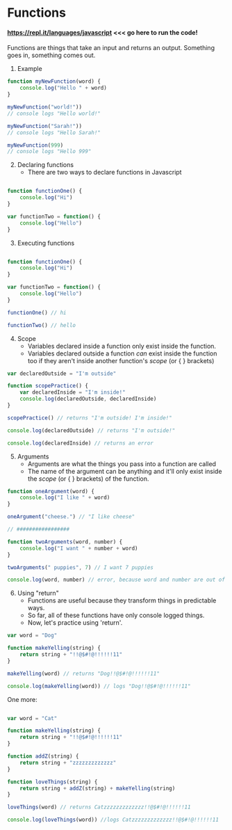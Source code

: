 # Functions

#### https://repl.it/languages/javascript <<< go here to run the code!

Functions are things that take an input and returns an output. 
Something goes in, something comes out.

1. Example
```js
function myNewFunction(word) {
    console.log("Hello " + word)
}

myNewFunction("world!"))
// console logs "Hello world!"

myNewFunction("Sarah!"))
// console logs "Hello Sarah!"

myNewFunction(999)
// console logs "Hello 999"
```


2. Declaring functions
    - There are two ways to declare functions in Javascript
```js

function functionOne() {
    console.log("Hi")
}

var functionTwo = function() {
    console.log("Hello")
}

```

3. Executing functions
    
```js

function functionOne() {
    console.log("Hi")
}

var functionTwo = function() {
    console.log("Hello")
}

functionOne() // hi 

functionTwo() // hello

```

4. Scope
    - Variables declared inside a function only exist inside the function.
    - Variables declared outside a function *can* exist inside the function too if they aren't inside another function's *scope* (or { } brackets)
```js
var declaredOutside = "I'm outside"

function scopePractice() {
    var declaredInside = "I'm inside!"
    console.log(declaredOutside, declaredInside)
} 

scopePractice() // returns "I'm outside! I'm inside!"

console.log(declaredOutside) // returns "I'm outside!"

console.log(declaredInside) // returns an error
```

5. Arguments
    - Arguments are what the things you pass into a function are called
    - The name of the argument can be anything and it'll only exist inside the *scope* (or { } brackets) of the function.
```js
function oneArgument(word) {
    console.log("I like " + word) 
}

oneArgument("cheese.") // "I like cheese"

// #################

function twoArguments(word, number) {
    console.log("I want " + number + word)
}

twoArguments(" puppies", 7) // I want 7 puppies

console.log(word, number) // error, because word and number are out of the functions's scope.
```

6. Using "return"
    - Functions are useful because they transform things in predictable ways.
    - So far, all of these functions have only console logged things.
    - Now, let's practice using 'return'.

```js
var word = "Dog"

function makeYelling(string) {
    return string + "!!@$#!@!!!!!!11"
}

makeYelling(word) // returns "Dog!!@$#!@!!!!!!11"

console.log(makeYelling(word)) // logs "Dog!!@$#!@!!!!!!11"

```

One more:
```js

var word = "Cat"

function makeYelling(string) {
    return string + "!!@$#!@!!!!!!11"
}

function addZ(string) {
    return string + "zzzzzzzzzzzzz"
}

function loveThings(string) {
    return string + addZ(string) + makeYelling(string)
}

loveThings(word) // returns Catzzzzzzzzzzzzz!!@$#!@!!!!!!11

console.log(loveThings(word)) //logs Catzzzzzzzzzzzzz!!@$#!@!!!!!!11

```